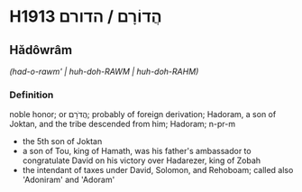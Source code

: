 # H1913 הֲדוֹרָם / הדורם

## Hădôwrâm

_(had-o-rawm' | huh-doh-RAWM | huh-doh-RAHM)_

### Definition

noble honor; or הֲדֹרָם; probably of foreign derivation; Hadoram, a son of Joktan, and the tribe descended from him; Hadoram; n-pr-m

- the 5th son of Joktan
- a son of Tou, king of Hamath, was his father's ambassador to congratulate David on his victory over Hadarezer, king of Zobah
- the intendant of taxes under David, Solomon, and Rehoboam; called also 'Adoniram' and 'Adoram'
